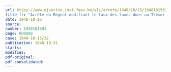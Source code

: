 ```yaml
---
url: https://www.ejustice.just.fgov.be/eli/arrete/1948/10/15/1948101503/justel
title-fr: "Arrêté du Régent modifiant le taux des taxes dues au Trésor pour certaines vérifications facultatives d'instruments de mesure et fixant une taxe forfaitaire pour certains travaux spéciaux et vérification"
date: 1948-10-15
source:
number: 1948101503
page: 888888
case: 1948-10-15/32
publication: 1948-10-31
starts:
modifies:
pdf-original:
pdf-consolidated:
---
```


